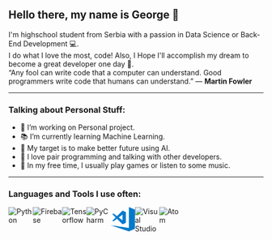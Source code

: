 ## Hello there, my name is George  👋

I'm highschool student from Serbia with a passion in Data Science or Back-End Development :computer:.  </br>
I do what I love the most, code! Also, I Hope I'll accomplish my dream to become a great developer one day :raised_hands:. </br> 
“Any fool can write code that a computer can understand. Good programmers write code that humans can understand.” ― **Martin Fowler**
___

### Talking about Personal Stuff:
+ :wrench: I’m working on Personal project.
+ :books: I’m currently learning Machine Learning.
+ :dart: My target is to make better future using AI.
+  :dancers: I love pair programming and talking with other developers.
+ :high_brightness: In my free time, I usually play games or listen to some music.

___

### Languages and Tools I use often:
<img align="left" alt="Python" width="48px" src="https://lh3.googleusercontent.com/proxy/rS3eWoDjjlEL2xFQuwQyryNn22evB-9wylGjL4hqRPVu4MjkQU8jpQuIsHaRyjfEX-ek1ToAcRT3zhvEqwAfvBvtIu-jiQToUoyfh3aYl5xvqgBoFA" />
<img align="left" alt="Firebase" width="58px" src="https://www.shareicon.net/data/512x512/2016/07/08/117548_google_512x512.png" />
<img align="left" alt="Tensorflow" width="48px" src="https://avatars0.githubusercontent.com/u/15658638?s=200&v=4" />
<img align="left" alt="PyCharm" width="48px" src="https://dashboard.snapcraft.io/site_media/appmedia/2017/11/PyCharmCore256.png" />
<img align="left" alt="Visual Studio Code" width="48px" src="https://raw.githubusercontent.com/github/explore/80688e429a7d4ef2fca1e82350fe8e3517d3494d/topics/visual-studio-code/visual-studio-code.png" />
<img align="left" alt="Visual Studio" width="48px" src="https://www.iconarchive.com/download/i98390/dakirby309/simply-styled/Microsoft-Visual-Studio.ico" />
<img align="left" alt="Atom" width="48px" src="https://static.macupdate.com/products/53196/l/atom-logo.png?v=1594886241" />
